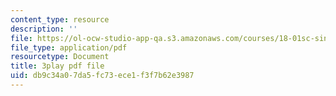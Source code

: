 ```yaml
---
content_type: resource
description: ''
file: https://ol-ocw-studio-app-qa.s3.amazonaws.com/courses/18-01sc-single-variable-calculus-fall-2010/db9c34a07da5fc73ece1f3f7b62e3987_2y4tCiWbVRI.pdf
file_type: application/pdf
resourcetype: Document
title: 3play pdf file
uid: db9c34a0-7da5-fc73-ece1-f3f7b62e3987
---
```

